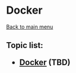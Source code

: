 <H1>Docker</h1>

[Back to main menu](../../README.md)

<h2>

Topic list:
* [Docker](education/Docker.md) (TBD)

</h2>